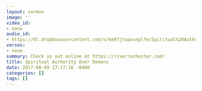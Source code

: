 ```yaml
---
layout: sermon
image: ''
video_id:
- none
audio_id:
- https://dl.dropboxusercontent.com/s/6e97jtupusnplfe/Spiritual%20Authority%20Over%20Demons.mp3?dl=0
verses:
- none
summary: Check us out online at https://riverrochester.com!
title: Spiritual Authority Over Demons
date: 2017-08-09 17:17:16 -0400
categories: []
tags: []
---
```

